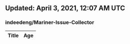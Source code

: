 ## Updated: April 3, 2021, 12:07 AM UTC


### indeedeng/Mariner-Issue-Collector
|**Title**|**Age**|
|:----|:----|